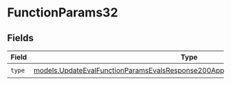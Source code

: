 # FunctionParams32


## Fields

| Field                                                                                                                                                                        | Type                                                                                                                                                                         | Required                                                                                                                                                                     | Description                                                                                                                                                                  |
| ---------------------------------------------------------------------------------------------------------------------------------------------------------------------------- | ---------------------------------------------------------------------------------------------------------------------------------------------------------------------------- | ---------------------------------------------------------------------------------------------------------------------------------------------------------------------------- | ---------------------------------------------------------------------------------------------------------------------------------------------------------------------------- |
| `type`                                                                                                                                                                       | [models.UpdateEvalFunctionParamsEvalsResponse200ApplicationJSONResponseBody532Type](../models/updateevalfunctionparamsevalsresponse200applicationjsonresponsebody532type.md) | :heavy_check_mark:                                                                                                                                                           | N/A                                                                                                                                                                          |